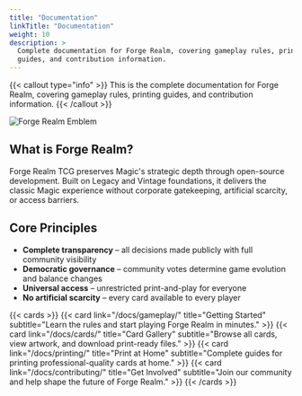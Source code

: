 ```yaml
---
title: "Documentation"
linkTitle: "Documentation"
weight: 10
description: >
  Complete documentation for Forge Realm, covering gameplay rules, printing
  guides, and contribution information.
---
```


<div class="mt-4"></div>

{{< callout type="info" >}} This is the complete documentation for Forge Realm,
covering gameplay rules, printing guides, and contribution information.
{{< /callout >}}

<div class="text-center my-4">
  <img src="/images/forge-realm-PNG-circular-emblem.webp" alt="Forge Realm Emblem" style="max-width: 200px; height: auto;" class="img-fluid">
</div>

## What is Forge Realm?

Forge Realm TCG preserves Magic's strategic depth through open-source development. Built on Legacy and Vintage foundations, it delivers the classic Magic experience without corporate gatekeeping, artificial scarcity, or access barriers.

## Core Principles

- **Complete transparency** – all decisions made publicly with full community visibility
- **Democratic governance** – community votes determine game evolution and balance changes  
- **Universal access** – unrestricted print-and-play for everyone
- **No artificial scarcity** – every card available to every player

{{< cards >}}
{{< card link="/docs/gameplay/" title="Getting Started" subtitle="Learn the rules and start playing Forge Realm in minutes." >}}
{{< card link="/docs/cards/" title="Card Gallery" subtitle="Browse all cards, view artwork, and download print-ready files." >}}
{{< card link="/docs/printing/" title="Print at Home" subtitle="Complete guides for printing professional-quality cards at home." >}}
{{< card link="/docs/contributing/" title="Get Involved" subtitle="Join our community and help shape the future of Forge Realm." >}}
{{< /cards >}}
